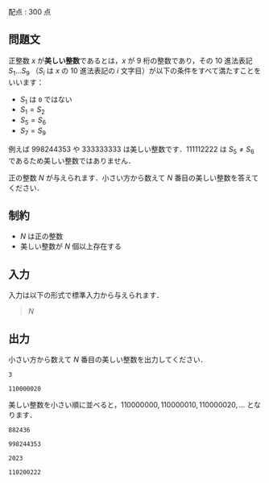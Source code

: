 配点 : $300$ 点

## 問題文

正整数 $x$ が**美しい整数**であるとは，$x$ が $9$ 桁の整数であり，その $10$ 進法表記 $S_1\ldots S_9$ （$S_i$ は $x$ の $10$ 進法表記の $i$ 文字目）が以下の条件をすべて満たすことをいいます：

- $S_1$ は `0` ではない
- $S_1 = S_2$
- $S_5 = S_6$
- $S_7 = S_9$

例えば $998244353$ や $333333333$ は美しい整数です．$111112222$ は $S_5 \neq S_6$ であるため美しい整数ではありません．

正の整数 $N$ が与えられます．小さい方から数えて $N$ 番目の美しい整数を答えてください．

## 制約

- $N$ は正の整数
- 美しい整数が $N$ 個以上存在する

## 入力

入力は以下の形式で標準入力から与えられます．

> $N$

## 出力

小さい方から数えて $N$ 番目の美しい整数を出力してください．

```input1
3
```

```output1
110000020
```

美しい整数を小さい順に並べると，$110000000, 110000010, 110000020, \ldots$ となります．

```input2
882436
```

```output2
998244353
```

```input3
2023
```

```output3
110200222
```